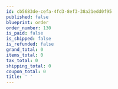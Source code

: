 ```yaml
---
id: cb5683de-cefa-4fd3-8ef3-38a21edd0f95
published: false
blueprint: order
order_number: 130
is_paid: false
is_shipped: false
is_refunded: false
grand_total: 0
items_total: 0
tax_total: 0
shipping_total: 0
coupon_total: 0
title: ' '
---
```

